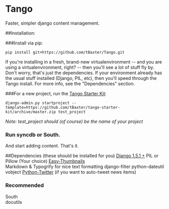 Tango
=====

Faster, simpler django content management.


##Installation:

###Install via pip:

    pip install git+https://github.com/tBaxter/Tango.git

If you're installing in a fresh, brand-new virtualenvironment -- and you are using a virtualenvironment, right? -- 
then you'll see a lot of stuff fly by. Don't worry, that's just the dependencies. 
If your environment already has the usual stuff installed (Django, PIL, etc), then you'll speed through the Tango install. 
For more info, see the "Dependencies" section.

###For a new project, run the [Tango Starter Kit](https://github.com/tBaxter/tango-starter-kit): 

    django-admin.py startproject --template=https://github.com/tBaxter/tango-starter-kit/archive/master.zip test_project

*Note: test_project should (of course) be the name of your project*

### Run syncdb or South.

And start adding content. That's it.

##Dependencies (these should be installed for you)
[Django 1.5.1 +](https://www.djangoproject.com)
PIL or Pillow (Your choice)
[Easy-Thumbnails](https://github.com/SmileyChris/easy-thumbnails)  
Markdown & Typogrify for nice text formatting 
django-filter
python-dateutil
vobject
[Python-Twitter](https://github.com/bear/python-twitter) (if you want to auto-tweet news items)

### Recommended
South  
docutils  

